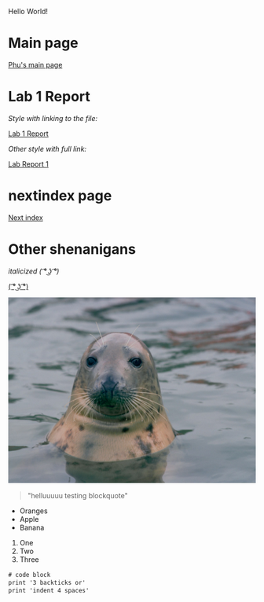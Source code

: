 Hello World!
# Main page
[Phu's main page](https://pntsoi.github.io/cse15l-lab-reports/)


#  Lab 1 Report

*Style with linking to the file:*

[Lab 1 Report](lab-report-1-week-2.md)

*Other style with full link:*

[Lab Report 1](https://<your-username>.github.io/<your-lab-reports-repo>/lab-report-1-week-2)

# nextindex page
[Next index](https://pntsoi.github.io/cse15l-lab-reports/nextindex)


# Other shenanigans


*italicized ( ͡° ͜ʖ ͡°)*



[( ͡° ͜ʖ ͡°)](https://google.com)

![Image of a seal :))](./seal.jpg/)

> "helluuuuu testing blockquote"

* Oranges
* Apple
* Banana

1. One
2. Two
3. Three

```
# code block
print '3 backticks or'
print 'indent 4 spaces'
``` 
